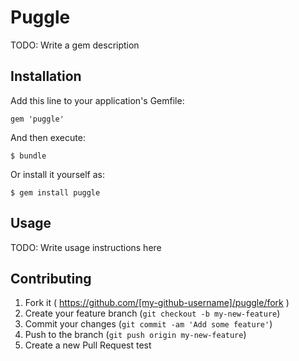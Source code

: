 # Puggle

TODO: Write a gem description

## Installation

Add this line to your application's Gemfile:

    gem 'puggle'

And then execute:

    $ bundle

Or install it yourself as:

    $ gem install puggle

## Usage

TODO: Write usage instructions here

## Contributing

1. Fork it ( https://github.com/[my-github-username]/puggle/fork )
2. Create your feature branch (`git checkout -b my-new-feature`)
3. Commit your changes (`git commit -am 'Add some feature'`)
4. Push to the branch (`git push origin my-new-feature`)
5. Create a new Pull Request
test
